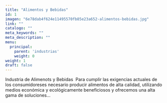 ```yaml
---
title: "Alimentos y Bebidas"
id: 1
imagen: "6e78dab4f624e11495570fb85e23a652-alimentos-bebidas.jpg"
link: ""
catalogo: ""
meta_keywords: ""
meta_description: ""
menu:
  principal:
    parent: 'industrias'
    weight: 0
weight: 1
draft: false
---
```

Industria de Alimenots y Bebidas  Para cumplir las exigencias actuales de los consumidoreses necesario producir alimentos de alta calidad, utilizando medios económica y ecológicamente beneficiosos y ofrecemos una alta gama de soluciones...